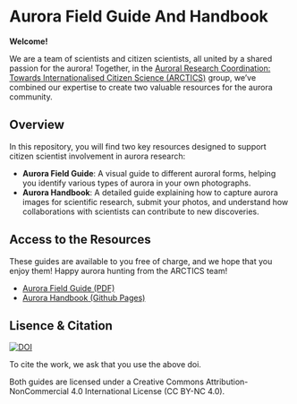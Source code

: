# Aurora Field Guide And Handbook

**Welcome!**

We are a team of scientists and citizen scientists, all united by a shared passion for the aurora! Together, in the [Auroral Research Coordination: Towards Internationalised Citizen Science (ARCTICS)](https://collab.issibern.ch/arctics/) group, we’ve combined our expertise to create two valuable resources for the aurora community.

## Overview

In this repository, you will find two key resources designed to support citizen scientist involvement in aurora research:

- **Aurora Field Guide**: A visual guide to different auroral forms, helping you identify various types of aurora in your own photographs.
- **Aurora Handbook**: A detailed guide explaining how to capture aurora images for scientific research, submit your photos, and understand how collaborations with scientists can contribute to new discoveries.

## Access to the Resources

These guides are available to you free of charge, and we hope that you enjoy them! Happy aurora hunting from the ARCTICS team!

- [Aurora Field Guide (PDF)](./docs/source/_static/Aurora_Field_Guide.pdf)
- [Aurora Handbook (Github Pages)](https://kherli.github.io/Aurora-Field-Guide-And-Handbook/main.html)

## Lisence & Citation

<a href="https://doi.org/10.5281/zenodo.13843087"><img src="https://zenodo.org/badge/DOI/10.5281/zenodo.13843087.svg" alt="DOI"></a>

To cite the work, we ask that you use the above doi.

Both guides are licensed under a Creative Commons Attribution-NonCommercial 4.0 International License (CC BY-NC 4.0).
